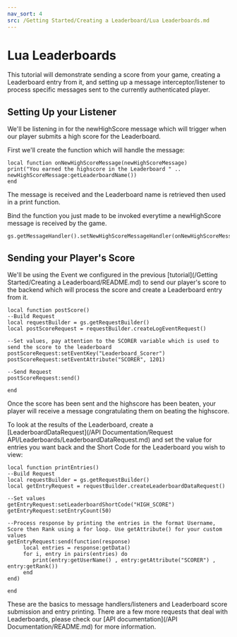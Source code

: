 ```yaml
---
nav_sort: 4
src: /Getting Started/Creating a Leaderboard/Lua Leaderboards.md
---
```


# Lua Leaderboards

This tutorial will demonstrate sending a score from your game, creating a Leaderboard entry from it, and setting up a message interceptor/listener to process specific messages sent to the currently authenticated player.

## Setting Up your Listener

We'll be listening in for the newHighScore message which will trigger when our player submits a high score for the Leaderboard.

First we'll create the function which will handle the message:

```
local function onNewHighScoreMessage(newHighScoreMessage)
print("You earned the highscore in the Leaderboard " .. newHighScoreMessage:getLeaderboardName())
end

```
The message is received and the Leaderboard name is retrieved then used in a print function.

Bind the function you just made to be invoked everytime a newHighScore message is received by the game.

```
gs.getMessageHandler().setNewHighScoreMessageHandler(onNewHighScoreMessage)

```

## Sending your Player's Score

We'll be using the Event we configured in the previous [tutorial](/Getting Started/Creating a Leaderboard/README.md) to send our player's score to the backend which will process the score and create a Leaderboard entry from it.

```
local function postScore()
--Build Request
local requestBuilder = gs.getRequestBuilder()
local postScoreRequest = requestBuilder.createLogEventRequest()

--Set values, pay attention to the SCORER variable which is used to send the score to the leaderboard
postScoreRequest:setEventKey("Leaderboard_Scorer")
postScoreRequest:setEventAttribute("SCORER", 1201)

--Send Request
postScoreRequest:send()

end
```

Once the score has been sent and the highscore has been beaten, your player will receive a message congratulating them on beating the highscore.

To look at the results of the Leaderboard, create a [LeaderboardDataRequest](/API Documentation/Request API/Leaderboards/LeaderboardDataRequest.md) and set the value for entries you want back and the Short Code for the Leaderboard you wish to view:


```
local function printEntries()
--Build Request
local requestBuilder = gs.getRequestBuilder()
local getEntryRequest = requestBuilder.createLeaderboardDataRequest()

--Set values
getEntryRequest:setLeaderboardShortCode("HIGH_SCORE")
getEntryRequest:setEntryCount(50)

--Process response by printing the entries in the format Username, Score then Rank using a for loop. Use getAttribute() for your custom values
getEntryRequest:send(function(response)
	 local entries = response:getData()
	 for i, entry in pairs(entries) do
	 	print(entry:getUserName() , entry:getAttribute("SCORER") , entry:getRank())
	 end
end)

end

```

These are the basics to message handlers/listeners and Leaderboard score submission and entry printing. There are a few more requests that deal with Leaderboards, please check our [API documentation](/API Documentation/README.md) for more information.

